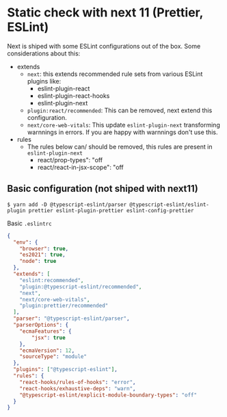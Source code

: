 # Static check with next 11 (Prettier, ESLint)
Next is shiped with some ESLint configurations out of the box. Some considerations about this:
- extends
  - `next`: this extends recommended rule sets from various ESLint plugins like:
    - eslint-plugin-react
    - eslint-plugin-react-hooks
    - eslint-plugin-next
  - `plugin:react/recommended`: This can be removed, next extend this configuration.
  - `next/core-web-vitals`: This update `eslint-plugin-next` transforming warnnings in errors. If you are happy with warnnings don't use this.
- rules
  - The rules below can/ should be removed, this rules are present in `eslint-plugin-next`
    - react/prop-types": "off
    - react/react-in-jsx-scope": "off

## Basic configuration (not shiped with next11)
```shell
$ yarn add -D @typescript-eslint/parser @typescript-eslint/eslint-plugin prettier eslint-plugin-prettier eslint-config-prettier
```
Basic `.eslintrc`
```json
{
  "env": {
    "browser": true,
    "es2021": true,
    "node": true
  },
  "extends": [
    "eslint:recommended",
    "plugin:@typescript-eslint/recommended",
    "next", 
    "next/core-web-vitals",
    "plugin:prettier/recommended"
  ],
  "parser": "@typescript-eslint/parser",
  "parserOptions": {
    "ecmaFeatures": {
        "jsx": true
    },
    "ecmaVersion": 12,
    "sourceType": "module"
  },
  "plugins": ["@typescript-eslint"],
  "rules": {
    "react-hooks/rules-of-hooks": "error",
    "react-hooks/exhaustive-deps": "warn",
    "@typescript-eslint/explicit-module-boundary-types": "off"
  }
}

```